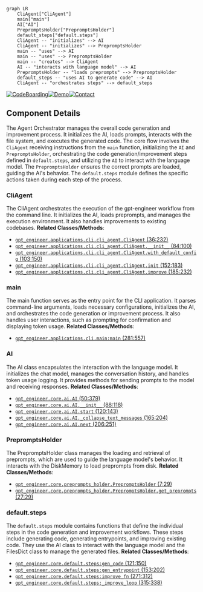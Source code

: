 ```mermaid
graph LR
    CliAgent["CliAgent"]
    main["main"]
    AI["AI"]
    PrepromptsHolder["PrepromptsHolder"]
    default_steps["default.steps"]
    CliAgent -- "initializes" --> AI
    CliAgent -- "initializes" --> PrepromptsHolder
    main -- "uses" --> AI
    main -- "uses" --> PrepromptsHolder
    main -- "creates" --> CliAgent
    AI -- "interacts with language model" --> AI
    PrepromptsHolder -- "loads preprompts" --> PrepromptsHolder
    default_steps -- "uses AI to generate code" --> AI
    CliAgent -- "orchestrates steps" --> default_steps
```
[![CodeBoarding](https://img.shields.io/badge/Generated%20by-CodeBoarding-9cf?style=flat-square)](https://github.com/CodeBoarding/CodeBoarding)[![Demo](https://img.shields.io/badge/Try%20our-Demo-blue?style=flat-square)](https://www.codeboarding.org/demo)[![Contact](https://img.shields.io/badge/Contact%20us%20-%20codeboarding@gmail.com-lightgrey?style=flat-square)](mailto:codeboarding@gmail.com)

## Component Details

The Agent Orchestrator manages the overall code generation and improvement process. It initializes the AI, loads prompts, interacts with the file system, and executes the generated code. The core flow involves the `CliAgent` receiving instructions from the `main` function, initializing the `AI` and `PrepromptsHolder`, orchestrating the code generation/improvement steps defined in `default.steps`, and utilizing the `AI` to interact with the language model. The `PrepromptsHolder` ensures the correct prompts are loaded, guiding the AI's behavior. The `default.steps` module defines the specific actions taken during each step of the process.

### CliAgent
The CliAgent orchestrates the execution of the gpt-engineer workflow from the command line. It initializes the AI, loads preprompts, and manages the execution environment. It also handles improvements to existing codebases.
**Related Classes/Methods**:

- <a href="https://github.com/AntonOsika/gpt-engineer/blob/master/gpt_engineer/applications/cli/cli_agent.py#L36-L232" target="_blank" rel="noopener noreferrer">`gpt_engineer.applications.cli.cli_agent.CliAgent` (36:232)</a>
- <a href="https://github.com/AntonOsika/gpt-engineer/blob/master/gpt_engineer/applications/cli/cli_agent.py#L84-L100" target="_blank" rel="noopener noreferrer">`gpt_engineer.applications.cli.cli_agent.CliAgent.__init__` (84:100)</a>
- <a href="https://github.com/AntonOsika/gpt-engineer/blob/master/gpt_engineer/applications/cli/cli_agent.py#L103-L150" target="_blank" rel="noopener noreferrer">`gpt_engineer.applications.cli.cli_agent.CliAgent.with_default_config` (103:150)</a>
- <a href="https://github.com/AntonOsika/gpt-engineer/blob/master/gpt_engineer/applications/cli/cli_agent.py#L152-L183" target="_blank" rel="noopener noreferrer">`gpt_engineer.applications.cli.cli_agent.CliAgent.init` (152:183)</a>
- <a href="https://github.com/AntonOsika/gpt-engineer/blob/master/gpt_engineer/applications/cli/cli_agent.py#L185-L232" target="_blank" rel="noopener noreferrer">`gpt_engineer.applications.cli.cli_agent.CliAgent.improve` (185:232)</a>


### main
The main function serves as the entry point for the CLI application. It parses command-line arguments, loads necessary configurations, initializes the AI, and orchestrates the code generation or improvement process. It also handles user interactions, such as prompting for confirmation and displaying token usage.
**Related Classes/Methods**:

- <a href="https://github.com/AntonOsika/gpt-engineer/blob/master/gpt_engineer/applications/cli/main.py#L281-L557" target="_blank" rel="noopener noreferrer">`gpt_engineer.applications.cli.main:main` (281:557)</a>


### AI
The AI class encapsulates the interaction with the language model. It initializes the chat model, manages the conversation history, and handles token usage logging. It provides methods for sending prompts to the model and receiving responses.
**Related Classes/Methods**:

- <a href="https://github.com/AntonOsika/gpt-engineer/blob/master/gpt_engineer/core/ai.py#L50-L379" target="_blank" rel="noopener noreferrer">`gpt_engineer.core.ai.AI` (50:379)</a>
- <a href="https://github.com/AntonOsika/gpt-engineer/blob/master/gpt_engineer/core/ai.py#L88-L118" target="_blank" rel="noopener noreferrer">`gpt_engineer.core.ai.AI.__init__` (88:118)</a>
- <a href="https://github.com/AntonOsika/gpt-engineer/blob/master/gpt_engineer/core/ai.py#L120-L143" target="_blank" rel="noopener noreferrer">`gpt_engineer.core.ai.AI.start` (120:143)</a>
- <a href="https://github.com/AntonOsika/gpt-engineer/blob/master/gpt_engineer/core/ai.py#L165-L204" target="_blank" rel="noopener noreferrer">`gpt_engineer.core.ai.AI._collapse_text_messages` (165:204)</a>
- <a href="https://github.com/AntonOsika/gpt-engineer/blob/master/gpt_engineer/core/ai.py#L206-L251" target="_blank" rel="noopener noreferrer">`gpt_engineer.core.ai.AI.next` (206:251)</a>


### PrepromptsHolder
The PrepromptsHolder class manages the loading and retrieval of preprompts, which are used to guide the language model's behavior. It interacts with the DiskMemory to load preprompts from disk.
**Related Classes/Methods**:

- <a href="https://github.com/AntonOsika/gpt-engineer/blob/master/gpt_engineer/core/preprompts_holder.py#L7-L29" target="_blank" rel="noopener noreferrer">`gpt_engineer.core.preprompts_holder.PrepromptsHolder` (7:29)</a>
- <a href="https://github.com/AntonOsika/gpt-engineer/blob/master/gpt_engineer/core/preprompts_holder.py#L27-L29" target="_blank" rel="noopener noreferrer">`gpt_engineer.core.preprompts_holder.PrepromptsHolder.get_preprompts` (27:29)</a>


### default.steps
The `default.steps` module contains functions that define the individual steps in the code generation and improvement workflows. These steps include generating code, generating entrypoints, and improving existing code. They use the AI class to interact with the language model and the FilesDict class to manage the generated files.
**Related Classes/Methods**:

- <a href="https://github.com/AntonOsika/gpt-engineer/blob/master/gpt_engineer/core/default/steps.py#L121-L150" target="_blank" rel="noopener noreferrer">`gpt_engineer.core.default.steps:gen_code` (121:150)</a>
- <a href="https://github.com/AntonOsika/gpt-engineer/blob/master/gpt_engineer/core/default/steps.py#L153-L202" target="_blank" rel="noopener noreferrer">`gpt_engineer.core.default.steps:gen_entrypoint` (153:202)</a>
- <a href="https://github.com/AntonOsika/gpt-engineer/blob/master/gpt_engineer/core/default/steps.py#L271-L312" target="_blank" rel="noopener noreferrer">`gpt_engineer.core.default.steps:improve_fn` (271:312)</a>
- <a href="https://github.com/AntonOsika/gpt-engineer/blob/master/gpt_engineer/core/default/steps.py#L315-L338" target="_blank" rel="noopener noreferrer">`gpt_engineer.core.default.steps:_improve_loop` (315:338)</a>